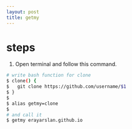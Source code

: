 ```yaml
---
layout: post
title: getmy
---
```


# steps

1. Open terminal and follow this command.

```sh
# write bash function for clone
$ clone() {
$   git clone https://github.com/username/$1
$ }
$ 
$ alias getmy=clone
$
# and call it
$ getmy erayarslan.github.io
```
